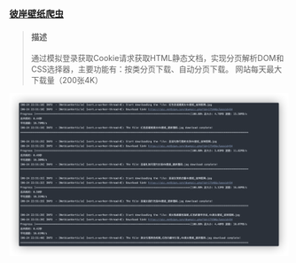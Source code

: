 ### [彼岸壁纸爬虫](https://pic.netbian.com)
> #### 描述
>
> 通过模拟登录获取Cookie请求获取HTML静态文档，实现分页解析DOM和CSS选择器，主要功能有：按类分页下载、自动分页下载。
> 网站每天最大下载量（200张4K）
<img src="images/img.png">
